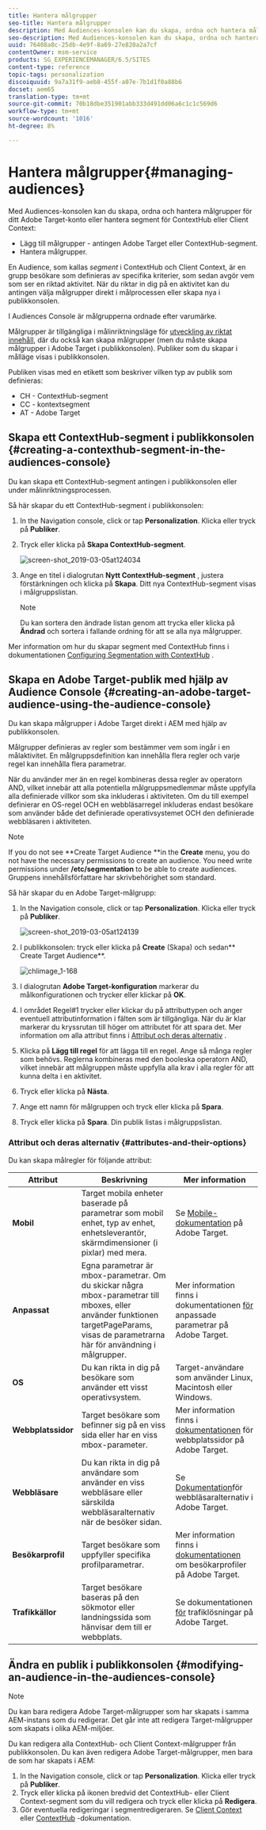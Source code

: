 ```yaml
---
title: Hantera målgrupper
seo-title: Hantera målgrupper
description: Med Audiences-konsolen kan du skapa, ordna och hantera målgrupper för ditt Adobe Target-konto eller hantera segment för ContextHub eller Client Context
seo-description: Med Audiences-konsolen kan du skapa, ordna och hantera målgrupper för ditt Adobe Target-konto eller hantera segment för ContextHub eller Client Context
uuid: 76408a8c-25db-4e9f-8a69-27e820a2a7cf
contentOwner: msm-service
products: SG_EXPERIENCEMANAGER/6.5/SITES
content-type: reference
topic-tags: personalization
discoiquuid: 9a7a31f9-aeb8-455f-a07e-7b1d1f0a88b6
docset: aem65
translation-type: tm+mt
source-git-commit: 70b18dbe351901abb333d491dd06a6c1c1c569d6
workflow-type: tm+mt
source-wordcount: '1016'
ht-degree: 8%

---
```



# Hantera målgrupper{#managing-audiences}

Med Audiences-konsolen kan du skapa, ordna och hantera målgrupper för ditt Adobe Target-konto eller hantera segment för ContextHub eller Client Context:

* Lägg till målgrupper - antingen Adobe Target eller ContextHub-segment.
* Hantera målgrupper.

En Audience, som kallas *segment* i ContextHub och Client Context, är en grupp besökare som definieras av specifika kriterier, som sedan avgör vem som ser en riktad aktivitet. När du riktar in dig på en aktivitet kan du antingen välja målgrupper direkt i målprocessen eller skapa nya i publikkonsolen.

I Audiences Console är målgrupperna ordnade efter varumärke.

Målgrupper är tillgängliga i målinriktningsläge för [utveckling av riktat innehåll](/help/sites-authoring/content-targeting-touch.md), där du också kan skapa målgrupper (men du måste skapa målgrupper i Adobe Target i publikkonsolen). Publiker som du skapar i målläge visas i publikkonsolen.

Publiken visas med en etikett som beskriver vilken typ av publik som definieras:

* CH - ContextHub-segment
* CC - kontextsegment
* AT - Adobe Target

## Skapa ett ContextHub-segment i publikkonsolen {#creating-a-contexthub-segment-in-the-audiences-console}

Du kan skapa ett ContextHub-segment antingen i publikkonsolen eller under målinriktningsprocessen.

Så här skapar du ett ContextHub-segment i publikkonsolen:

1. In the Navigation console, click or tap **Personalization**. Klicka eller tryck på **Publiker**.
1. Tryck eller klicka på **Skapa ContextHub-segment**.

   ![screen-shot_2019-03-05at124034](assets/screen-shot_2019-03-05at124034.png)

1. Ange en titel i dialogrutan **Nytt ContextHub-segment** , justera förstärkningen och klicka på **Skapa**. Ditt nya ContextHub-segment visas i målgruppslistan.

   >[!NOTE]
   >
   >Du kan sortera den ändrade listan genom att trycka eller klicka på **Ändrad** och sortera i fallande ordning för att se alla nya målgrupper.

Mer information om hur du skapar segment med ContextHub finns i dokumentationen [Configuring Segmentation with ContextHub](/help/sites-administering/segmentation.md) .

## Skapa en Adobe Target-publik med hjälp av Audience Console {#creating-an-adobe-target-audience-using-the-audience-console}

Du kan skapa målgrupper i Adobe Target direkt i AEM med hjälp av publikkonsolen.

Målgrupper definieras av regler som bestämmer vem som ingår i en målaktivitet. En målgruppsdefinition kan innehålla flera regler och varje regel kan innehålla flera parametrar.

När du använder mer än en regel kombineras dessa regler av operatorn AND, vilket innebär att alla potentiella målgruppsmedlemmar måste uppfylla alla definierade villkor som ska inkluderas i aktiviteten. Om du till exempel definierar en OS-regel OCH en webbläsarregel inkluderas endast besökare som använder både det definierade operativsystemet OCH den definierade webbläsaren i aktiviteten.

>[!NOTE]
>
>If you do not see **Create Target Audience **in the **Create** menu, you do not have the necessary permissions to create an audience. You need write permissions under **/etc/segmentation** to be able to create audiences. Gruppens innehållsförfattare har skrivbehörighet som standard.

Så här skapar du en Adobe Target-målgrupp:

1. In the Navigation console, click or tap **Personalization**. Klicka eller tryck på **Publiker**.

   ![screen-shot_2019-03-05at124139](assets/screen-shot_2019-03-05at124139.png)

1. I publikkonsolen: tryck eller klicka på **Create** (Skapa) och sedan** Create Target Audience**.

   ![chlimage_1-168](assets/chlimage_1-168.png)

1. I dialogrutan **Adobe Target-konfiguration** markerar du målkonfigurationen och trycker eller klickar på **OK**.
1. I området Regel#1 trycker eller klickar du på attributtypen och anger eventuell attributinformation i fälten som är tillgängliga. När du är klar markerar du kryssrutan till höger om attributet för att spara det. Mer information om alla attribut finns i [Attribut och deras alternativ](#attributes-and-their-options) .
1. Klicka på **Lägg till regel** för att lägga till en regel. Ange så många regler som behövs. Reglerna kombineras med den booleska operatorn AND, vilket innebär att målgruppen måste uppfylla alla krav i alla regler för att kunna delta i en aktivitet.
1. Tryck eller klicka på **Nästa**.
1. Ange ett namn för målgruppen och tryck eller klicka på **Spara**.
1. Tryck eller klicka på **Spara**. Din publik listas i målgruppslistan.

### Attribut och deras alternativ {#attributes-and-their-options}

Du kan skapa målregler för följande attribut:

| **Attribut** | **Beskrivning** | **Mer information** |
|---|---|---|
| **Mobil** | Target mobila enheter baserade på parametrar som mobil enhet, typ av enhet, enhetsleverantör, skärmdimensioner (i pixlar) med mera. | Se [Mobile-dokumentation](https://docs.adobe.com/content/help/en/target/using/audiences/create-audiences/categories-audiences/mobile.html) på Adobe Target. |
| **Anpassat** | Egna parametrar är mbox-parametrar. Om du skickar några mbox-parametrar till mboxes, eller använder funktionen targetPageParams, visas de parametrarna här för användning i målgrupper. | Mer information finns i dokumentationen [för](https://docs.adobe.com/content/help/en/target/using/audiences/create-audiences/categories-audiences/custom-parameters.html) anpassade parametrar på Adobe Target. |
| **OS** | Du kan rikta in dig på besökare som använder ett visst operativsystem. | Target-användare som använder Linux, Macintosh eller Windows. |
| **Webbplatssidor** | Target besökare som befinner sig på en viss sida eller har en viss mbox-parameter. | Mer information finns i [dokumentationen](https://docs.adobe.com/content/help/en/target/using/audiences/create-audiences/categories-audiences/site-pages.html) för webbplatssidor på Adobe Target. |
| **Webbläsare** | Du kan rikta in dig på användare som använder en viss webbläsare eller särskilda webbläsaralternativ när de besöker sidan. | Se [Dokumentation](https://docs.adobe.com/help/en/target/using/audiences/create-audiences/categories-audiences/browser.html)för webbläsaralternativ i Adobe Target. |
| **Besökarprofil** | Target besökare som uppfyller specifika profilparametrar. | Mer information finns i [dokumentationen](https://docs.adobe.com/content/help/en/target/using/audiences/visitor-profiles/visitor-profile.html) om besökarprofiler på Adobe Target. |
| **Trafikkällor** | Target besökare baseras på den sökmotor eller landningssida som hänvisar dem till er webbplats. | Se dokumentationen [för](https://docs.adobe.com/content/help/en/target/using/audiences/create-audiences/categories-audiences/traffic-sources.html) trafiklösningar på Adobe Target. |

## Ändra en publik i publikkonsolen {#modifying-an-audience-in-the-audiences-console}

>[!NOTE]
>
>Du kan bara redigera Adobe Target-målgrupper som har skapats i samma AEM-instans som du redigerar. Det går inte att redigera Target-målgrupper som skapats i olika AEM-miljöer.

Du kan redigera alla ContextHub- och Client Context-målgrupper från publikkonsolen. Du kan även redigera Adobe Target-målgrupper, men bara de som har skapats i AEM:

1. In the Navigation console, click or tap **Personalization**. Klicka eller tryck på **Publiker**.
1. Tryck eller klicka på ikonen bredvid det ContextHub- eller Client Context-segment som du vill redigera och tryck eller klicka på **Redigera**.
1. Gör eventuella redigeringar i segmentredigeraren. Se [Client Context](/help/sites-administering/campaign-segmentation.md) eller [ContextHub](/help/sites-administering/contexthub-config.md) -dokumentation.
